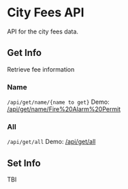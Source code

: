 City Fees API
==========

API for the city fees data.

Get Info
------
Retrieve fee information

### Name
`/api/get/name/{name to get}`
Demo: [/api/get/name/Fire%20Alarm%20Permit](http://cityfee.herokuapp.com/api/get/name/Fire%20Alarm%20Permit)

### All
`/api/get/all`
Demo: [/api/get/all](http://cityfee.herokuapp.com/api/get/all)

Set Info
------
TBI